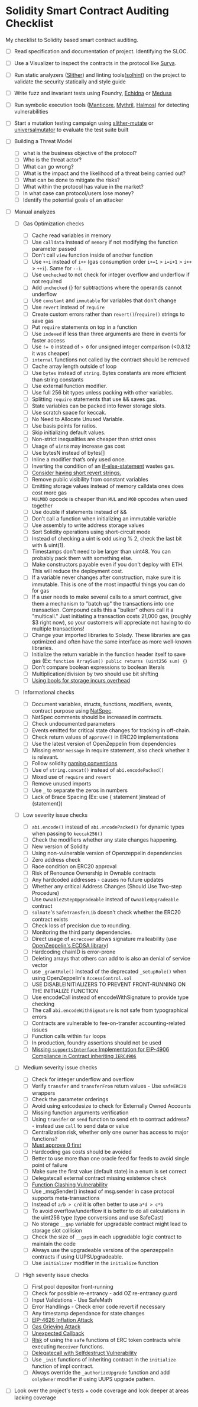 # Solidity Smart Contract Auditing Checklist

My checklist to Solidity based smart contract auditing.

- [ ] Read specification and documentation of project. Identifying the SLOC.

- [ ] Use a Visualizer to inspect the contracts in the protocol like [Surya](https://github.com/ConsenSys/surya).

- [ ] Run static analyzers ([Slither](https://crytic.github.io/slither/slither.html)) and linting tools([solhint](https://github.com/protofire/solhint)) on the project to validate the security statically and style guide

- [ ] Write fuzz and invariant tests using Foundry, [Echidna](https://github.com/crytic/echidna) or [Medusa](https://github.com/crytic/medusa)

- [ ] Run symbolic execution tools ([Manticore](https://github.com/trailofbits/manticore), [Mythril](https://github.com/ConsenSys/mythril), [Halmos](https://github.com/a16z/halmos)) for detecting vulnerabilities

- [ ] Start a mutation testing campaign using [slither-mutate](https://github.com/crytic/slither/tree/master/slither/tools/mutator) or [universalmutator](https://github.com/agroce/universalmutator) to evaluate the test suite built

- [ ] Building a Threat Model
  - [ ] what is the business objective of the protocol?
  - [ ] Who is the threat actor?
  - [ ] What can go wrong?
  - [ ] What is the impact and the likelihood of a threat being carried out?
  - [ ] What can be done to mitigate the risks?
  - [ ] What within the protocol has value in the market?
  - [ ] In what case can protocol/users lose money?
  - [ ] Identify the potential goals of an attacker

- [ ] Manual analyzes

  - [ ] Gas Optimization checks

    - [ ] Cache read variables in memory
    - [ ] Use `calldata` instead of `memory` if not modifying the function parameter passed
    - [ ] Don't call `view` function inside of another function
    - [ ] Use `++i` instead of `i++` (gas consumption order `i+=1` > `i=i+1` > `i++` > `++i`). Same for `--i`.
    - [ ] Use `unchecked` to not check for integer overflow and underflow if not required
    - [ ] Add `unchecked` {} for subtractions where the operands cannot underflow
    - [ ] Use `constant` and `immutable` for variables that don't change
    - [ ] Use `revert` instead of `require`
    - [ ] Create custom errors rather than `revert()`/`require()` strings to save gas
    - [ ] Put `require` statements on top in a function
    - [ ] Use `indexed` if less than three arguments are there in events for faster access
    - [ ] Use `!= 0` instead of `> 0` for unsigned integer comparison (<0.8.12 it was cheaper)
    - [ ] `internal` functions not called by the contract should be removed
    - [ ] Cache array length outside of loop
    - [ ] Use `bytes` instead of `string`. Bytes constants are more efficient than string constants
    - [ ] Use external function modifier.
    - [ ] Use full 256 bit types unless packing with other variables.
    - [ ] Splitting `require` statements that use && saves gas.
    - [ ] State variables can be packed into fewer storage slots.
    - [ ] Use scratch space for keccak.
    - [ ] No Need to Allocate Unused Variable.
    - [ ] Use basis points for ratios.
    - [ ] Skip initializing default values.
    - [ ] Non-strict inequalities are cheaper than strict ones
    - [ ] Usage of `uint8` may increase gas cost
    - [ ] Use bytesN instead of bytes[]
    - [ ] Inline a modifier that’s only used once.
    - [ ] Inverting the condition of an [if-else-statement](https://gist.github.com/IllIllI000/44da6fbe9d12b9ab21af82f14add56b9) wastes gas.
    - [ ] [Consider having short revert strings.](https://gist.github.com/hrkrshnn/ee8fabd532058307229d65dcd5836ddc#consider-having-short-revert-strings)
    - [ ] Remove public visibility from constant variables
    - [ ] Emitting storage values instead of memory calldata ones does cost more gas
    - [ ] `MULMOD` opcode is cheaper than `MUL` and `MOD` opcodes when used together
    - [ ] Use double if statements instead of &&
    - [ ] Don’t call a function when initializing an immutable variable
    - [ ] Use assembly to write address storage values
    - [ ] Sort Solidity operations using short-circuit mode
    - [ ] Instead of checking a uint is odd using % 2, check the last bit with & uint(1).
    - [ ] Timestamps don't need to be larger than uint48. You can probably pack them with something else.
    - [ ] Make constructors payable even if you don't deploy with ETH. This will reduce the deployment cost.
    - [ ] If a variable never changes after construction, make sure it is immutable. This is one of the most impactful things you can do for gas
    - [ ] If a user needs to make several calls to a smart contract, give them a mechanism to "batch up" the transactions into one transaction. Compound calls this a "bulker" others call it a "multicall." Just initiating a transaction costs 21,000 gas, (roughly $3 right now), so your customers will appreciate not having to do multiple transactions!
    - [ ] Change your imported libraries to Solady. These libraries are gas optimized and often have the same interface as more well-known libraries.
    - [ ] Initialize the return variable in the function header itself to save gas (Ex: `function ArraySum() public returns (uint256 sum) {`)
    - [ ] Don’t compare boolean expressions to boolean literals
    - [ ] Multiplication/division by two should use bit shifting
    - [ ] [Using bools for storage incurs overhead](https://github.com/code-423n4/2023-11-kelp/blob/main/4naly3er-report.md#gas-1-using-bools-for-storage-incurs-overhead)

  - [ ] Informational checks
  
    - [ ] Document variables, structs, functions, modifiers, events, contract purpose using [NatSpec](https://docs.soliditylang.org/en/v0.8.15/natspec-format.html).
    - [ ] NatSpec comments should be increased in contracts.
    - [ ] Check undocumented parameters
    - [ ] Events emitted for critical state changes for tracking in off-chain.
    - [ ] Check return values of `approve()` in ERC20 implementations
    - [ ] Use the latest version of OpenZeppelin from dependencies
    - [ ] Missing error `message` in require statement, also check whether it is relevant.
    - [ ] Follow solidity [naming conventions](https://docs.soliditylang.org/en/v0.8.17/style-guide.html#naming-conventions)
    - [ ] Use of `string.concat()` instead of `abi.encodePacked()`
    - [ ] Mixed use of `require` and `revert`
    - [ ] Remove unused imports
    - [ ] Use `_` to separate the zeros in numbers
    - [ ] Lack of Brace Spacing (Ex: use { statement }instead of {statement})

  - [ ] Low severity issue checks

    - [ ] `abi.encode()` instead of `abi.encodePacked()` for dynamic types when passing to `keccak256()`
    - [ ] Check the modifiers whether any state changes happening.
    - [ ] New version of Solidity
    - [ ] Using non-vulnerable version of Openzeppelin dependencies
    - [ ] Zero address check
    - [ ] Race condition on ERC20 approval
    - [ ] Risk of Renounce Ownership in Ownable contracts
    - [ ] Any hardcoded addresses - causes no future updates
    - [ ] Whether any critical Address Changes (Should Use Two-step Procedure)
    - [ ] Use `Ownable2StepUpgradeable` instead of `OwnableUpgradeable` contract
    - [ ] `solmate`'s `SafeTransferLib` doesn't check whether the ERC20 contract exists
    - [ ] Check loss of precision due to rounding.
    - [ ] Monitoring the third party dependencies.
    - [ ] Direct usage of `ecrecover` allows signature malleability (use [OpenZeppelin's ECDSA library](https://github.com/OpenZeppelin/openzeppelin-contracts/blob/master/contracts/utils/cryptography/ECDSA.sol))
    - [ ] Hardcoding chainID is error-prone
    - [ ] Deleting arrays that others can add to is also an denial of service vector
    - [ ] use `_grantRole()` instead of the deprecated `_setupRole()` when using OpenZeppelin's `AccessControl.sol`
    - [ ] USE DISABLEINITIALIZERS TO PREVENT FRONT-RUNNING ON THE INITIALIZE FUNCTION
    - [ ] Use encodeCall instead of encodeWithSignature to provide type checking
    - [ ] The call `abi.encodeWithSignature` is not safe from typographical errors
    - [ ] Contracts are vulnerable to fee-on-transfer accounting-related issues
    - [ ] Function calls within `for` loops
    - [ ] In production, foundry assertions should not be used
    - [ ] [Missing `supportsInterface` Implementation for EIP-4906 Compliance in Contract inheriting `IERC4906`]((https://codehawks.cyfrin.io/c/2024-10-sablier/s/49))

  - [ ] Medium severity issue checks

    - [ ] Check for integer underflow and overflow
    - [ ] Verify `transfer` and `transferFrom` return values - Use `safeERC20` wrappers
    - [ ] Check the parameter orderings
    - [ ] Avoid using extcodesize to check for Externally Owned Accounts
    - [ ] Missing function arguments verification
    - [ ] Using `transfer` or `send` function to send eth to contract address? - instead use `call` to send data or value
    - [ ] Centralization risk, whether only one owner has access to major functions?
    - [ ] [Must approve 0 first](https://audit-hero.com/finding/cf63054b)
    - [ ] Hardcoding gas costs should be avoided
    - [ ] Better to use more than one oracle feed for feeds to avoid single point of failure
    - [ ] Make sure the first value (default state) in a enum is set correct
    - [ ] Delegatecall external contract missing existence check
    - [ ] [Function Clashing Vulnerability](https://proxies.yacademy.dev/pages/security-guide/#function-clashing-vulnerability)
    - [ ] Use _msgSender() instead of msg.sender in case protocol supports meta-transactions
    - [ ] Instead of `a/b > c/d` it is often better to use `a*d > c*b`
    - [ ] To avoid overflow/underflow it is better to do all calculations in the uint256 type (type conversions and use SafeCast)
    - [ ] No storage `__gap` variable for upgradable contract might lead to storage slot collision
    - [ ] Check the size of `__gap`s in each upgradable logic contract to maintain the code
    - [ ] Always use the upgradeable versions of the openzeppelin contracts if using UUPSUpgradeable.
    - [ ] Use `initializer` modifier in the `initialize` function

  - [ ] High severity issue checks

    - [ ] First pool depositor front-running
    - [ ] Check for possible re-entrancy - add OZ re-entrancy guard
    - [ ] Input Validations - Use SafeMath
    - [ ] Error Handlings - Check error code revert if necessary
    - [ ] Any timestamp dependance for state changes
    - [ ] [EIP-4626 Inflation Attack](https://ethereum-magicians.org/t/address-eip-4626-inflation-attacks-with-virtual-shares-and-assets/12677)
    - [ ] [Gas Grieving Attack](https://consensys.github.io/smart-contract-best-practices/attacks/griefing/)
    - [ ] [Unexpected Callback](https://github.com/kadenzipfel/smart-contract-vulnerabilities/blob/master/vulnerabilities/unprotected-callback.md)
    - [ ] [Risk](https://samczsun.com/the-dangers-of-surprising-code/) of using the `safe` functions of ERC token contracts while executing `Receiver` functions.
    - [ ] [Delegatecall with Selfdestruct Vulnerability](https://proxies.yacademy.dev/pages/security-guide/#delegatecall-with-selfdestruct-vulnerability)
    - [ ] Use `_init` functions of inheriting contract in the `initialize` function of impl contract.
    - [ ] Always override the `_authorizeUpgrade` function and add `onlyOwner` modifier if using UUPS upgrade pattern.

- [ ] Look over the project's tests + code coverage and look deeper at areas lacking coverage

